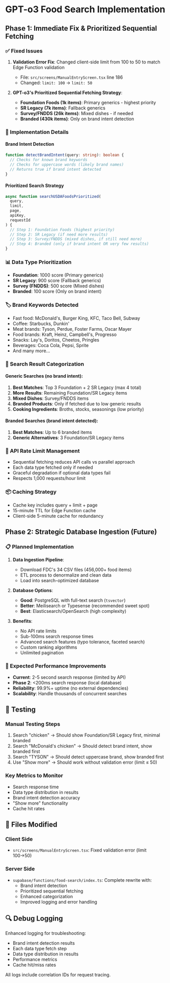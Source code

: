 # GPT-o3 Food Search Implementation

## Phase 1: Immediate Fix & Prioritized Sequential Fetching

### ✅ Fixed Issues

1. **Validation Error Fix**: Changed client-side limit from 100 to 50 to match Edge Function validation
   - File: `src/screens/ManualEntryScreen.tsx` line 186
   - Changed: `limit: 100` → `limit: 50`

2. **GPT-o3's Prioritized Sequential Fetching Strategy**:
   - **Foundation Foods (1k items)**: Primary generics - highest priority
   - **SR Legacy (7k items)**: Fallback generics
   - **Survey/FNDDS (26k items)**: Mixed dishes - if needed
   - **Branded (430k items)**: Only on brand intent detection

### 🔧 Implementation Details

#### Brand Intent Detection

```typescript
function detectBrandIntent(query: string): boolean {
  // Checks for known brand keywords
  // Checks for uppercase words (likely brand names)
  // Returns true if brand intent detected
}
```

#### Prioritized Search Strategy

```typescript
async function searchUSDAFoodsPrioritized(
  query,
  limit,
  page,
  apiKey,
  requestId
) {
  // Step 1: Foundation Foods (highest priority)
  // Step 2: SR Legacy (if need more results)
  // Step 3: Survey/FNDDS (mixed dishes, if still need more)
  // Step 4: Branded (only if brand intent OR very few results)
}
```

### 📊 Data Type Prioritization

- **Foundation**: 1000 score (Primary generics)
- **SR Legacy**: 900 score (Fallback generics)
- **Survey (FNDDS)**: 500 score (Mixed dishes)
- **Branded**: 100 score (Only on brand intent)

### 🏷️ Brand Keywords Detected

- Fast food: McDonald's, Burger King, KFC, Taco Bell, Subway
- Coffee: Starbucks, Dunkin'
- Meat brands: Tyson, Perdue, Foster Farms, Oscar Mayer
- Food brands: Kraft, Heinz, Campbell's, Progresso
- Snacks: Lay's, Doritos, Cheetos, Pringles
- Beverages: Coca Cola, Pepsi, Sprite
- And many more...

### 🎯 Search Result Categorization

#### Generic Searches (no brand intent):

1. **Best Matches**: Top 3 Foundation + 2 SR Legacy (max 4 total)
2. **More Results**: Remaining Foundation/SR Legacy items
3. **Mixed Dishes**: Survey/FNDDS items
4. **Branded Products**: Only if fetched due to low generic results
5. **Cooking Ingredients**: Broths, stocks, seasonings (low priority)

#### Branded Searches (brand intent detected):

1. **Best Matches**: Up to 6 branded items
2. **Generic Alternatives**: 3 Foundation/SR Legacy items

### 🔄 API Rate Limit Management

- Sequential fetching reduces API calls vs parallel approach
- Each data type fetched only if needed
- Graceful degradation if optional data types fail
- Respects 1,000 requests/hour limit

### 📦 Caching Strategy

- Cache key includes query + limit + page
- 15-minute TTL for Edge Function cache
- Client-side 5-minute cache for redundancy

## Phase 2: Strategic Database Ingestion (Future)

### 📋 Planned Implementation

1. **Data Ingestion Pipeline**:
   - Download FDC's 34 CSV files (456,000+ food items)
   - ETL process to denormalize and clean data
   - Load into search-optimized database

2. **Database Options**:
   - **Good**: PostgreSQL with full-text search (`tsvector`)
   - **Better**: Meilisearch or Typesense (recommended sweet spot)
   - **Best**: Elasticsearch/OpenSearch (high complexity)

3. **Benefits**:
   - No API rate limits
   - Sub-100ms search response times
   - Advanced search features (typo tolerance, faceted search)
   - Custom ranking algorithms
   - Unlimited pagination

### 🎯 Expected Performance Improvements

- **Current**: 2-5 second search response (limited by API)
- **Phase 2**: <200ms search response (local database)
- **Reliability**: 99.9%+ uptime (no external dependencies)
- **Scalability**: Handle thousands of concurrent searches

## 🧪 Testing

### Manual Testing Steps

1. Search "chicken" → Should show Foundation/SR Legacy first, minimal branded
2. Search "McDonald's chicken" → Should detect brand intent, show branded first
3. Search "TYSON" → Should detect uppercase brand, show branded first
4. Use "Show more" → Should work without validation error (limit ≤ 50)

### Key Metrics to Monitor

- Search response time
- Data type distribution in results
- Brand intent detection accuracy
- "Show more" functionality
- Cache hit rates

## 📁 Files Modified

### Client Side

- `src/screens/ManualEntryScreen.tsx`: Fixed validation error (limit 100→50)

### Server Side

- `supabase/functions/food-search/index.ts`: Complete rewrite with:
  - Brand intent detection
  - Prioritized sequential fetching
  - Enhanced categorization
  - Improved logging and error handling

## 🔍 Debug Logging

Enhanced logging for troubleshooting:

- Brand intent detection results
- Each data type fetch step
- Data type distribution in results
- Performance metrics
- Cache hit/miss rates

All logs include correlation IDs for request tracing.
